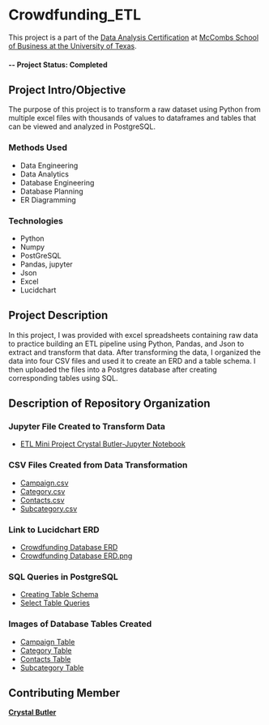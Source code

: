 
# Crowdfunding_ETL
This project is a part of the [Data Analysis Certification](https://techbootcamps.utexas.edu/data/landing/?s=Google-Brand&msg_cv_scta=4&msg_cv_stbn=1&msg_cv_fcta=1&fqvar1=3&pkw=university%20of%20texas%20austin%20data%20analytics&pcrid=494647937716&pmt=e&utm_source=google&utm_medium=cpc&utm_campaign=GGL%7CUT-AUSTIN%7CSEM%7CDATA%7C-%7CONL%7CTIER-1%7CALL%7CBRD%7CEXACT%7CPrimary%7CGeneral&utm_term=university%20of%20texas%20austin%20data%20analytics&s=google&k=university%20of%20texas%20austin%20data%20analytics&utm_adgroupid=111053343001&utm_locationphysicalms=9028263&utm_matchtype=e&utm_network=g&utm_device=c&utm_content=494647937716&utm_placement=&gclid=Cj0KCQiAic6eBhCoARIsANlox86ZRMbn2yw89RYAmvfQUmOuseaAZuSEgQa6L4hNKU_1DCzj_tXg7n8aAjnLEALw_wcB&gclsrc=aw.ds) at [McCombs School of Business at the University of Texas](https://www.mccombs.utexas.edu/).

#### -- Project Status: Completed

## Project Intro/Objective
The purpose of this project is to transform a raw dataset using Python from multiple excel files with thousands of values to dataframes and tables that can be viewed and analyzed in PostgreSQL.

### Methods Used
* Data Engineering
* Data Analytics
* Database Engineering
* Database Planning
* ER Diagramming

### Technologies

* Python
* Numpy
* PostGreSQL
* Pandas, jupyter
* Json
* Excel 
* Lucidchart

## Project Description

In this project, I was provided with excel spreadsheets containing raw data to practice building an ETL pipeline using Python, Pandas, and Json to extract and transform that data. After transforming the data, I organized the data into four CSV files and used it to create an ERD and a table schema. I then uploaded the files into a Postgres database after creating corresponding tables using SQL.




## Description of Repository Organization

### Jupyter File Created to Transform Data
* [ETL Mini Project Crystal Butler-Jupyter Notebook](https://github.com/cmbutler83/Crowdfunding_ETL/blob/main/ETL_Mini_Project_Crystal_Butler.ipynb)


### CSV Files Created from Data Transformation
* [Campaign.csv](https://github.com/cmbutler83/Crowdfunding_ETL/blob/main/Resources/campaign.csv)
* [Category.csv](https://github.com/cmbutler83/Crowdfunding_ETL/blob/main/Resources/category.csv)
* [Contacts.csv](https://github.com/cmbutler83/Crowdfunding_ETL/blob/main/Resources/contacts.csv)
* [Subcategory.csv](https://github.com/cmbutler83/Crowdfunding_ETL/blob/main/Resources/subcategory.csv)

### Link to Lucidchart ERD

* [Crowdfunding Database ERD](https://lucid.app/documents/view/794f6551-8a28-4fa3-bcdf-648861645514)
* [Crowdfunding Database ERD.png](https://github.com/cmbutler83/Crowdfunding_ETL/blob/main/Resources/Crowdfunding%20Database%20ERD.png)

### SQL Queries in PostgreSQL
* [Creating Table Schema](https://github.com/cmbutler83/Crowdfunding_ETL/blob/main/Resources/crowdfunding_db_schema.sql)
* [Select Table Queries](https://github.com/cmbutler83/Crowdfunding_ETL/blob/main/Resources/crowdfunding_db_select_tables_queries.sql)

### Images of Database Tables Created
* [Campaign Table](https://github.com/cmbutler83/Crowdfunding_ETL/blob/main/Resources/Campaign_table.png)
* [Category Table](https://github.com/cmbutler83/Crowdfunding_ETL/blob/main/Resources/Category_table.png)
* [Contacts Table](https://github.com/cmbutler83/Crowdfunding_ETL/blob/main/Resources/Contacts_table.png)
* [Subcategory Table](https://github.com/cmbutler83/Crowdfunding_ETL/blob/main/Resources/Subcategory_table.png)

## Contributing Member

**[Crystal Butler](https://github.com/cmbutler83)**


